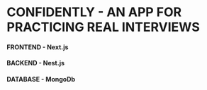 # CONFIDENTLY - AN APP FOR PRACTICING REAL INTERVIEWS

#### FRONTEND - Next.js
#### BACKEND - Nest.js
#### DATABASE - MongoDb
